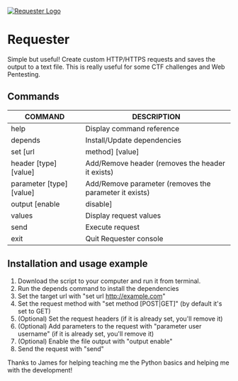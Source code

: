 [![Requester Logo](https://deantonious.es/wp-content/uploads/2017/04/requester_logo_1.jpg)](https://github.com/deantonious/Requester)

# Requester

Simple but useful! Create custom HTTP/HTTPS requests and saves the output to a text file. This is really useful for some CTF challenges and Web Pentesting.

## Commands

COMMAND                   | DESCRIPTION
--------------------------| -------------
help                      |  Display command reference
depends                   |  Install/Update dependencies
set [url|method] [value]  |  Set url/method (Methods: POST / GET)
header [type] [value]     |  Add/Remove header (removes the header it exists)
parameter [type] [value]  |  Add/Remove parameter (removes the parameter it exists)
output [enable|disable]   |  Enable/disable file output
values                    |  Display request values
send                      |  Execute request
exit                      |  Quit Requester console

## Installation and usage example

1. Download the script to your computer and run it from terminal. 
2. Run the depends command to install the dependencies
3. Set the target url with "set url http://example.com"
4. Set the request method with "set method [POST|GET]" (by default it's set to GET)
5. (Optional) Set the request headers (if it is already set, you'll remove it)
6. (Optional) Add parameters to the request with "parameter user username" (if it is already set, you'll remove it)
7. (Optional) Enable the file output with "output enable"
8. Send the request with "send"

Thanks to James for helping teaching me the Python basics and helping me with the development!
